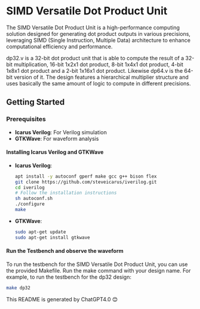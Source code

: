
# SIMD Versatile Dot Product Unit
The SIMD Versatile Dot Product Unit is a high-performance computing solution designed for generating dot product outputs in various precisions, leveraging SIMD (Single Instruction, Multiple Data) architecture to enhance computational efficiency and performance.

dp32.v is a 32-bit dot product unit that is able to compute the result of a 32-bit multiplication, 16-bit 1x2x1 dot product, 8-bit 1x4x1 dot product, 4-bit 1x8x1 dot product and a 2-bit 1x16x1 dot product. 
Likewise dp64.v is the 64-bit version of it. The design features a hierarchical multiplier structure and uses basically the same amount of logic to compute in different precisions. 

## Getting Started

### Prerequisites

- **Icarus Verilog**: For Verilog simulation
- **GTKWave**: For waveform analysis

#### Installing Icarus Verilog and GTKWave

- **Icarus Verilog**:
  
  ```bash
  apt install -y autoconf gperf make gcc g++ bison flex
  git clone https://github.com/steveicarus/iverilog.git
  cd iverilog
  # Follow the installation instructions
  sh autoconf.sh
  ./configure
  make
  ```
  
- **GTKWave**:
  ```bash
  sudo apt-get update
  sudo apt-get install gtkwave
  ```

#### Run the Testbench and observe the waveform
To run the testbench for the SIMD Versatile Dot Product Unit, you can use the provided Makefile. 
Run the make command with your design name. For example, to run the testbench for the dp32 design: 
  ```bash
  make dp32
  ```

This README is generated by ChatGPT4.0 😊
